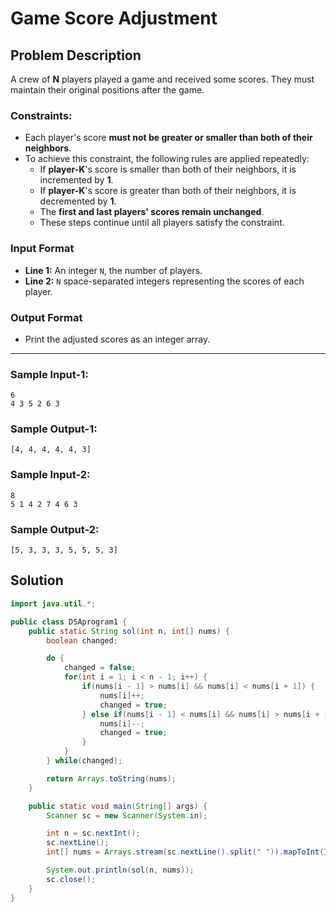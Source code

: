 # Game Score Adjustment

## Problem Description
A crew of **N** players played a game and received some scores. They must maintain their original positions after the game.

### Constraints:
- Each player's score **must not be greater or smaller than both of their neighbors**.
- To achieve this constraint, the following rules are applied repeatedly:
  - If **player-K**'s score is smaller than both of their neighbors, it is incremented by **1**.
  - If **player-K**'s score is greater than both of their neighbors, it is decremented by **1**.
  - The **first and last players' scores remain unchanged**.
  - These steps continue until all players satisfy the constraint.

### Input Format
- **Line 1:** An integer `N`, the number of players.
- **Line 2:** `N` space-separated integers representing the scores of each player.

### Output Format
- Print the adjusted scores as an integer array.

---

### Sample Input-1:
```text
6
4 3 5 2 6 3
```

### Sample Output-1:
```text
[4, 4, 4, 4, 4, 3]
```

### Sample Input-2:
```text
8
5 1 4 2 7 4 6 3
```

### Sample Output-2:
```text
[5, 3, 3, 3, 5, 5, 5, 3]
```



## Solution
```java
import java.util.*;

public class DSAprogram1 {
    public static String sol(int n, int[] nums) {
        boolean changed;

        do {
            changed = false;
            for(int i = 1; i < n - 1; i++) {
                if(nums[i - 1] > nums[i] && nums[i] < nums[i + 1]) {
                    nums[i]++;
                    changed = true;
                } else if(nums[i - 1] < nums[i] && nums[i] > nums[i + 1]) {
                    nums[i]--;
                    changed = true;
                }
            }
        } while(changed);

        return Arrays.toString(nums);
    }

    public static void main(String[] args) {
        Scanner sc = new Scanner(System.in);

        int n = sc.nextInt();
        sc.nextLine();
        int[] nums = Arrays.stream(sc.nextLine().split(" ")).mapToInt(Integer::parseInt).toArray();

        System.out.println(sol(n, nums));
        sc.close();
    }
}
```

